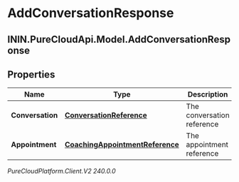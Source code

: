 # AddConversationResponse

## ININ.PureCloudApi.Model.AddConversationResponse

## Properties

|Name | Type | Description | Notes|
|------------ | ------------- | ------------- | -------------|
| **Conversation** | [**ConversationReference**](ConversationReference) | The conversation reference | [optional] |
| **Appointment** | [**CoachingAppointmentReference**](CoachingAppointmentReference) | The appointment reference | [optional] |



_PureCloudPlatform.Client.V2 240.0.0_
